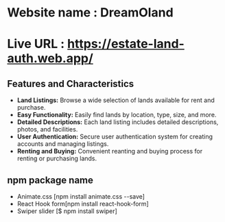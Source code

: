 # Website name : DreamOland

# Live URL : https://estate-land-auth.web.app/

## Features and Characteristics

- **Land Listings:** Browse a wide selection of lands available for rent and purchase.
- **Easy Functionality:** Easily find lands by location, type, size, and more.
- **Detailed Descriptions:** Each land listing includes detailed descriptions, photos, and facilities.
- **User Authentication:** Secure user authentication system for creating accounts and managing listings.
- **Renting and Buying:** Convenient reanting and buying process for renting or purchasing lands.

## npm package name

- Animate.css [npm install animate.css --save]
- React Hook form[npm install react-hook-form]
- Swiper slider [$ npm install swiper]
